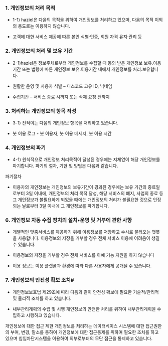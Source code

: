 ### 1. 개인정보의 처리 목적
- 1-1) haziel은 다음의 목적을 위하여 개인정보를 처리하고 있으며, 다음의 목적 이외의 용도로는 이용하지 않습니다.

- 고객에 대한 서비스 제공에 따른 본인 식별·인증, 회원 자격 유지·관리 등

### 2. 개인정보의 처리 및 보유 기간
- 2-1)haziel은 정보주체로부터 개인정보를 수집할 때 동의 받은 개인정보 보유․이용기간 또는 법령에 따른 개인정보 보유․이용기간 내에서 개인정보를 처리․보유합니다.

- 원활한 운영 및 사용자 식별 – 디스코드 고유 ID, 닉네임
- 수집기간 – 서비스 종료 시까지 또는 삭제 요청 전까지


### 3. 처리하는 개인정보의 항목 작성
- 3-1) 전적이는 다음의 개인정보 항목을 처리하고 있습니다.

- 봇 이용 로그 - 봇 이용자, 봇 이용 메세지, 봇 이용 시간


### 4. 개인정보의 파기
- 4-1) 원칙적으로 개인정보 처리목적이 달성된 경우에는 지체없이 해당 개인정보를 파기합니다. 파기의 절차, 기한 및 방법은 다음과 같습니다.

파기절차


- 이용자의 개인정보는 개인정보의 보유기간이 경과된 경우에는 보유 기간의 종료일로부터 3일 이내에, 개인정보의 처리 목적 달성, 해당 서비스의 폐지, 사업의 종료 등 그 개인정보가 불필요하게 되었을 때에는 개인정보의 처리가 불필요한 것으로 인정되는 날로부터 3일 이내에 그 개인정보를 파기합니다.

### 6. 개인정보 자동 수집 장치의 설치•운영 및 거부에 관한 사항
- 개별적인 맞춤서비스를 제공하기 위해 이용정보를 저장하고 수시로 불러오는 챗봇을 사용합니다. 이용정보의 저장을 거부할 경우 전체 서비스 이용에 어려움이 생길 수 있습니다.

- 이용정보의 저장을 거부할 경우 전체 서비스를 아예 기능 지원을 하지 않습니다

- 이용 정보는 이용 플랫폼과 환경에 따라 다른 사용자에게 공개될 수 있습니다.



### 7. 개인정보의 안전성 확보 조치#
- 개인정보보호법 제29조에 따라 다음과 같이 안전성 확보에 필요한 기술적/관리적 및 물리적 조치를 하고 있습니다.

- 내부관리계획의 수립 및 시행
개인정보의 안전한 처리를 위하여 내부관리계획을 수립하고 시행하고 있습니다.

개인정보에 대한 접근 제한
개인정보를 처리하는 데이터베이스 시스템에 대한 접근권한의 부여, 변경, 말소를 통하여 개인정보에 대한 접근통제를 위하여 필요한 조치를 하고 있으며 침입차단시스템을 이용하여 외부로부터의 무단 접근을 통제하고 있습니다.
